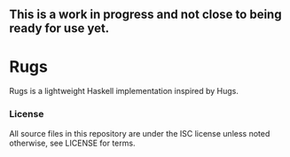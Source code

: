 ## This is a work in progress and not close to being ready for use yet.

# Rugs

Rugs is a lightweight Haskell implementation inspired by Hugs. 

### License

All source files in this repository are under the ISC license unless noted otherwise, see LICENSE for terms.